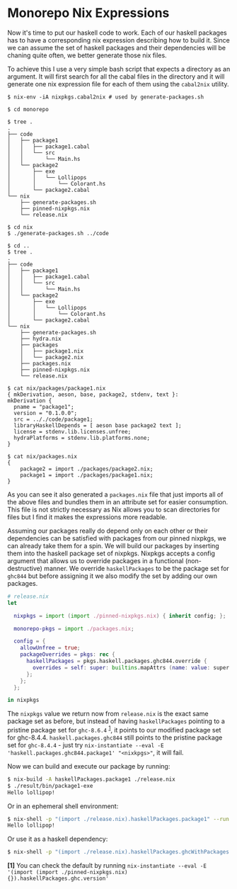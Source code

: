 
# Monorepo Nix Expressions

Now it's time to put our haskell code to work.
Each of our haskell packages has to have a corresponding nix expression describing how to build it.
Since we can assume the set of haskell packages and their dependencies will be chaning quite often, we better
generate those nix files.

To achieve this I use a very simple bash script that expects a directory as an argument.
It will first search for all the cabal files in the directory and it will generate one nix expression file for each of them using the `cabal2nix` utility.

```
$ nix-env -iA nixpkgs.cabal2nix # used by generate-packages.sh

$ cd monorepo

$ tree .
.
├── code
│   ├── package1
│   │   ├── package1.cabal
│   │   └── src
│   │       └── Main.hs
│   └── package2
│       ├── exe
│       │   └── Lollipops
│       │       └── Colorant.hs
│       └── package2.cabal
└── nix
    ├── generate-packages.sh
    ├── pinned-nixpkgs.nix
    └── release.nix

$ cd nix
$ ./generate-packages.sh ../code

$ cd ..
$ tree .
.
├── code
│   ├── package1
│   │   ├── package1.cabal
│   │   └── src
│   │       └── Main.hs
│   └── package2
│       ├── exe
│       │   └── Lollipops
│       │       └── Colorant.hs
│       └── package2.cabal
└── nix
    ├── generate-packages.sh
    ├── hydra.nix
    ├── packages
    │   ├── package1.nix
    │   └── package2.nix
    ├── packages.nix
    ├── pinned-nixpkgs.nix
    └── release.nix

$ cat nix/packages/package1.nix
{ mkDerivation, aeson, base, package2, stdenv, text }:
mkDerivation {
  pname = "package1";
  version = "0.1.0.0";
  src = .././code/package1;
  libraryHaskellDepends = [ aeson base package2 text ];
  license = stdenv.lib.licenses.unfree;
  hydraPlatforms = stdenv.lib.platforms.none;
}

$ cat nix/packages.nix
{
    package2 = import ./packages/package2.nix;
    package1 = import ./packages/package1.nix;
}
```

As you can see it also generated a `packages.nix` file that just imports all of the above files and bundles them in an attribute set for easier consumption.
This file is not strictly necessary as Nix allows you to scan directories for files but I find it makes the expressions more readable.

Assuming our packages really do depend only on each other or their dependencies can be satisfied with packages from our pinned nixpkgs, we can already take them for a spin.
We will build our packages by inserting them into the haskell package set of nixpkgs.
Nixpkgs accepts a config argument that allows us to override packages in a functional (non-destructive) manner.
We override `haskellPackages` to be the package set for `ghc844` but before assigning it we also modify the set by adding our own packages.

```nix
# release.nix
let

  nixpkgs = import (import ./pinned-nixpkgs.nix) { inherit config; };

  monorepo-pkgs = import ./packages.nix;

  config = {
    allowUnfree = true;
    packageOverrides = pkgs: rec {
      haskellPackages = pkgs.haskell.packages.ghc844.override {
        overrides = self: super: builtins.mapAttrs (name: value: super.callPackage value {}) monorepo-pkgs;
      };
    };
  };

in nixpkgs
```

The `nixpkgs` value we return now from `release.nix` is the exact same package set as before,
but instead of having `haskellPackages` pointing to a pristine package set for `ghc-8.6.4` <sup>[1](#footnote-1)</sup>, it points to our
modified package set for ghc-8.4.4. `haskell.packages.ghc844` still points to the pristine package set for `ghc-8.4.4` - just try `nix-instantiate --eval -E 'haskell.packages.ghc844.package1' "<nixkpgs>"`, it will fail.

Now we can build and execute our package by running:

```bash
$ nix-build -A haskellPackages.package1 ./release.nix
$ ./result/bin/package1-exe
Hello lollipop!
```

Or in an ephemeral shell environment:

```bash
$ nix-shell -p "(import ./release.nix).haskellPackages.package1" --run "package1-exe"
Hello lollipop!
```

Or use it as a haskell dependency:

```bash
$ nix-shell -p "(import ./release.nix).haskellPackages.ghcWithPackages (pkgs: [ pkgs.package1 ])"
```

<a id="footnote-1"><b>[1]</b></a> You can check the default by running `nix-instantiate --eval -E '(import (import ./pinned-nixpkgs.nix) {}).haskellPackages.ghc.version'`
